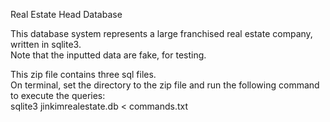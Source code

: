 Real Estate Head Database

This database system represents a large franchised real estate company, written in sqlite3. <br>
Note that the inputted data are fake, for testing.

This zip file contains three sql files. <br>
On terminal, set the directory to the zip file and run the following command to execute the queries: <br>
sqlite3 jinkimrealestate.db < commands.txt
